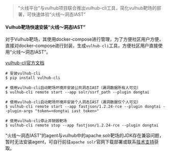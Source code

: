 > "火线平台"与vulhub项目联合推出vulhub-cli工具，简化vulhub靶场的部署，可快速体验“火线～洞态IAST”

#### Vulhub靶场快速安装“火线～洞态IAST”

对于Vulhub靶场，其使用docker-compose进行管理，为了方便社区用户方便，直接对docker-compose进行封装，生成`vulhub-cli`工具，方便社区用户直接使用“火线～洞态IAST”。

[vulhub-cli官方文档](https://github.com/hxsecurity/vulhub-compose)
 
```shel
# 安装vulhub-cli
$ pip install vulhub-cli

# 使用vulhub-cli启动靶场环境并安装公共洞态IAST（漏洞数据所有人可见）
$ vulhub-cli remote start --app solr/ssrf_path --plugin dongtai

# 使用vulhub-cli启动靶场环境并安装个人洞态IAST（漏洞数据仅个人可见）
$ vulhub-cli remote start --app fastjson/1.2.24-rce --plugin dongtai --plugin-args "token=<dongtai iast token>"

# 使用vulhub-cli停止并销毁靶场
$ vulhub-cli remote stop --app fastjson/1.2.24-rce --plugin dongtai
```

“火线～洞态IAST”的agent与vulhub中的apache solr靶场的JDK存在兼容问题，暂时无法安装agent，可自行前往`apache solr`官网下载部署或联系[技术支持](/doc/aboutus/support)获取。